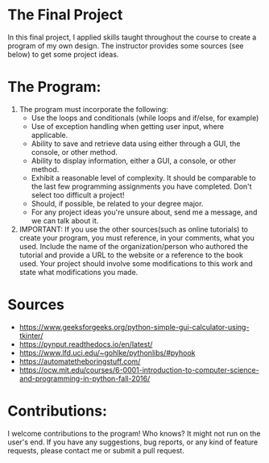 # The Final Project
In this final project, I applied skills taught throughout the course to create a program of my own design. The instructor provides some sources (see below) to get some project ideas. 
# The Program: 
1. The program must incorporate the following:
   * Use the loops and conditionals (while loops and if/else, for example)
   * Use of exception handling when getting user input, where applicable.
   * Ability to save and retrieve data using either through a GUI, the console, or other method.
   * Ability to display information, either a GUI, a console, or other method.
   * Exhibit a reasonable level of complexity. It should be comparable to the last few programming assignments you have completed. Don't select too difficult a project!
   * Should, if possible, be related to your degree major.
   * For any project ideas you're unsure about, send me a message, and we can talk about it. 
3. IMPORTANT: If you use the other sources(such as online tutorials) to create your program, you must reference, in your comments, what you used. Include the name of the organization/person
   who authored the tutorial and provide a URL to the website or a reference to the book used. Your project should involve some modifications to this work and state what modifications you made.
# Sources
  * https://www.geeksforgeeks.org/python-simple-gui-calculator-using-tkinter/
  * https://pynput.readthedocs.io/en/latest/
  * https://www.lfd.uci.edu/~gohlke/pythonlibs/#pyhook
  * https://automatetheboringstuff.com/
  * https://ocw.mit.edu/courses/6-0001-introduction-to-computer-science-and-programming-in-python-fall-2016/  
# Contributions: 
I welcome contributions to the program! Who knows? It might not run on the user's end. If you have any suggestions, bug reports, or any kind of feature requests, please contact me or submit a pull request.
